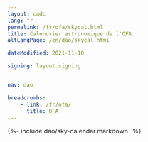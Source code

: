 ```yaml
---
layout: cadc
lang: fr
permalink: /fr/ofa/skycal.html
title: Calendrier astronomique de l'OFA
altLangPage: /en/dao/skycal.html

dateModified: 2021-11-10

signing: layout.signing


nav: dao

breadcrumbs:
    - link: /fr/ofa/
      title: OFA
---
```


{%- include dao/sky-calendar.markdown -%}
